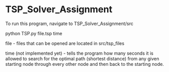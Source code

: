 # TSP_Solver_Assignment

To run this program, navigate to TSP_Solver_Assignment/src

python TSP.py file.tsp time

file - files that can be opened are located in src/tsp_files

time (not implemented yet) - tells the program how many seconds it is allowed to search for the optimal path (shortest distance) from any given starting node through every other node and then back to the starting node.